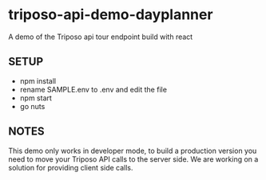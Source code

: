 # triposo-api-demo-dayplanner
A demo of the Triposo api tour endpoint build with react

## SETUP
- npm install
- rename SAMPLE.env to .env and edit the file
- npm start
- go nuts

## NOTES
This demo only works in developer mode, to build a production version you need to
move your Triposo API calls to the server side.
We are working on a solution for providing client side calls.
